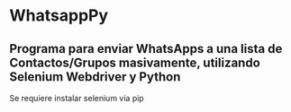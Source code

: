 # WhatsappPy
Programa para enviar WhatsApps a una lista de Contactos/Grupos masivamente, utilizando Selenium Webdriver y Python
---
Se requiere instalar selenium via pip


